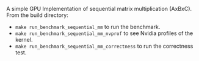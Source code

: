 A simple GPU Implementation of sequential matrix multiplication (AxBxC). From the build directory:
- `make run_benchmark_sequential_mm` to run the benchmark.
- `make run_benchmark_sequential_mm_nvprof` to see Nvidia profiles of the kernel.
- `make run_benchmark_sequential_mm_correctness` to run the correctness test.
